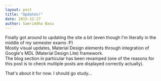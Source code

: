```yaml
---
layout: post
title: "Updates!"
date: 2015-12-17
author: Samriddha Basu
---
```


Finally got around to updating the site a bit (even though I'm literally in the middle of my semester exams :P)
<br>Mostly visual updates, Material Design elements through integration of Google's MDL (Material Design Lite) framework.
<br>The blog section in particular has been revamped (one of the reasons for this post is to check multiple posts are displayed correctly actually).

That's about it for now. I should go study...
